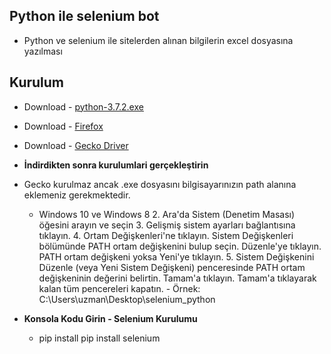 ## Python ile selenium bot
- Python ve selenium ile sitelerden alınan bilgilerin excel dosyasına yazılması

## Kurulum
- Download - [python-3.7.2.exe](https://www.python.org/ftp/python/3.7.2/python-3.7.2.exe)
- Download - [Firefox](https://www.mozilla.org/tr/firefox/download/thanks/)
- Download - [Gecko Driver](https://github.com/mozilla/geckodriver/releases)

- **İndirdikten sonra kurulumlari gerçekleştirin**

- Gecko kurulmaz ancak .exe dosyasını bilgisayarınızın path alanına eklemeniz gerekmektedir.
    - Windows 10 ve Windows 8
        2. Ara'da Sistem (Denetim Masası) öğesini arayın ve seçin
        3. Gelişmiş sistem ayarları bağlantısına tıklayın.
        4. Ortam Değişkenleri'ne tıklayın. Sistem Değişkenleri bölümünde PATH ortam değişkenini bulup seçin. Düzenle'ye tıklayın. PATH ortam değişkeni yoksa Yeni'ye tıklayın.
        5. Sistem Değişkenini Düzenle (veya Yeni Sistem Değişkeni) penceresinde PATH ortam değişkeninin değerini belirtin. Tamam'a tıklayın. Tamam'a tıklayarak kalan tüm pencereleri kapatın.
            - Örnek: C:\Users\uzman\Desktop\selenium_python

- **Konsola Kodu Girin - Selenium Kurulumu**
    - pip install pip install selenium